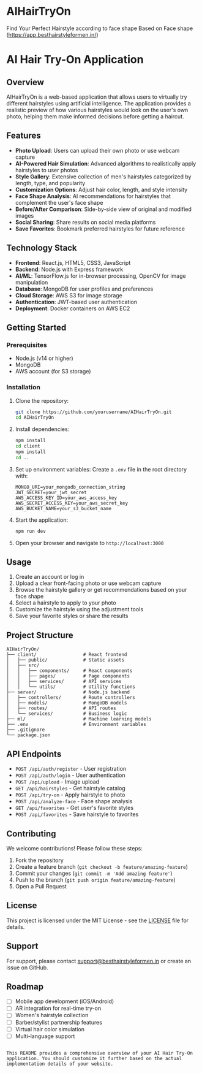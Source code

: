 # AIHairTryOn
Find Your Perfect Hairstyle according to face shape 
Based on Face shape (https://app.besthairstyleformen.in/)

# AI Hair Try-On Application

## Overview
AIHairTryOn is a web-based application that allows users to virtually try different hairstyles using artificial intelligence. The application provides a realistic preview of how various hairstyles would look on the user's own photo, helping them make informed decisions before getting a haircut.

## Features
- **Photo Upload**: Users can upload their own photo or use webcam capture
- **AI-Powered Hair Simulation**: Advanced algorithms to realistically apply hairstyles to user photos
- **Style Gallery**: Extensive collection of men's hairstyles categorized by length, type, and popularity
- **Customization Options**: Adjust hair color, length, and style intensity
- **Face Shape Analysis**: AI recommendations for hairstyles that complement the user's face shape
- **Before/After Comparison**: Side-by-side view of original and modified images
- **Social Sharing**: Share results on social media platforms
- **Save Favorites**: Bookmark preferred hairstyles for future reference

## Technology Stack
- **Frontend**: React.js, HTML5, CSS3, JavaScript
- **Backend**: Node.js with Express framework
- **AI/ML**: TensorFlow.js for in-browser processing, OpenCV for image manipulation
- **Database**: MongoDB for user profiles and preferences
- **Cloud Storage**: AWS S3 for image storage
- **Authentication**: JWT-based user authentication
- **Deployment**: Docker containers on AWS EC2

## Getting Started
### Prerequisites
- Node.js (v14 or higher)
- MongoDB
- AWS account (for S3 storage)

### Installation
1. Clone the repository:
   ```bash
   git clone https://github.com/yourusername/AIHairTryOn.git
   cd AIHairTryOn
   ```

2. Install dependencies:
   ```bash
   npm install
   cd client
   npm install
   cd ..
   ```

3. Set up environment variables:
   Create a `.env` file in the root directory with:
   ```
   MONGO_URI=your_mongodb_connection_string
   JWT_SECRET=your_jwt_secret
   AWS_ACCESS_KEY_ID=your_aws_access_key
   AWS_SECRET_ACCESS_KEY=your_aws_secret_key
   AWS_BUCKET_NAME=your_s3_bucket_name
   ```

4. Start the application:
   ```bash
   npm run dev
   ```

5. Open your browser and navigate to `http://localhost:3000`

## Usage
1. Create an account or log in
2. Upload a clear front-facing photo or use webcam capture
3. Browse the hairstyle gallery or get recommendations based on your face shape
4. Select a hairstyle to apply to your photo
5. Customize the hairstyle using the adjustment tools
6. Save your favorite styles or share the results

## Project Structure
```
AIHairTryOn/
├── client/                 # React frontend
│   ├── public/             # Static assets
│   ├── src/
│   │   ├── components/     # React components
│   │   ├── pages/          # Page components
│   │   ├── services/       # API services
│   │   └── utils/          # Utility functions
├── server/                 # Node.js backend
│   ├── controllers/        # Route controllers
│   ├── models/             # MongoDB models
│   ├── routes/             # API routes
│   └── services/           # Business logic
├── ml/                     # Machine learning models
├── .env                    # Environment variables
├── .gitignore
└── package.json
```

## API Endpoints
- `POST /api/auth/register` - User registration
- `POST /api/auth/login` - User authentication
- `POST /api/upload` - Image upload
- `GET /api/hairstyles` - Get hairstyle catalog
- `POST /api/try-on` - Apply hairstyle to photo
- `POST /api/analyze-face` - Face shape analysis
- `GET /api/favorites` - Get user's favorite styles
- `POST /api/favorites` - Save hairstyle to favorites

## Contributing
We welcome contributions! Please follow these steps:
1. Fork the repository
2. Create a feature branch (`git checkout -b feature/amazing-feature`)
3. Commit your changes (`git commit -m 'Add amazing feature'`)
4. Push to the branch (`git push origin feature/amazing-feature`)
5. Open a Pull Request

## License
This project is licensed under the MIT License - see the [LICENSE](LICENSE) file for details.

## Support
For support, please contact support@besthairstyleformen.in or create an issue on GitHub.

## Roadmap
- [ ] Mobile app development (iOS/Android)
- [ ] AR integration for real-time try-on
- [ ] Women's hairstyle collection
- [ ] Barber/stylist partnership features
- [ ] Virtual hair color simulation
- [ ] Multi-language support
```

This README provides a comprehensive overview of your AI Hair Try-On application. You should customize it further based on the actual implementation details of your website.
